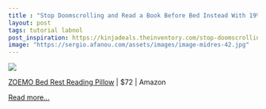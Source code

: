 ```yaml
---
title : "Stop Doomscrolling and Read a Book Before Bed Instead With 19% off a Reading Pillow"
layout: post
tags: tutorial labnol
post_inspiration: https://kinjadeals.theinventory.com/stop-doomscrolling-and-read-a-book-before-bed-instead-w-1846611876
image: "https://sergio.afanou.com/assets/images/image-midres-42.jpg"
---
```


<img src="https://i.kinja-img.com/gawker-media/image/upload/s--Z66MAux2--/c_fit,fl_progressive,q_80,w_636/ffkgsfbwofu1uk9hhahq.jpg" /><p><a data-amazonasin="B07FNWPT1B" data-amazonsubtag="[t|link[p|1846611876[a|B07FNWPT1B[au|5876237249239818746[b|lifehacker[lt|text" href="https://www.amazon.com/gp/product/B07FNWPT1B/ref=ox_sc_saved_title_9?ascsubtag=7e9c48ad8777006751c65080f924426b78cda294&amp;smid=A2V6TXW7ONF7KY&amp;tag=lifehackeramzn-20&amp;th=1" data-amazontag="lifehackeramzn-20" target="_top">ZOEMO Bed Rest Reading Pillow</a> | $72 | Amazon</p><p><a href="https://kinjadeals.theinventory.com/stop-doomscrolling-and-read-a-book-before-bed-instead-w-1846611876">Read more...</a></p>